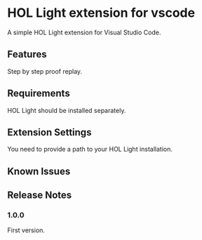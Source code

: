 # HOL Light extension for vscode

A simple HOL Light extension for Visual Studio Code.

## Features

Step by step proof replay.

## Requirements

HOL Light should be installed separately.

## Extension Settings

You need to provide a path to your HOL Light installation.

## Known Issues

## Release Notes

### 1.0.0

First version.